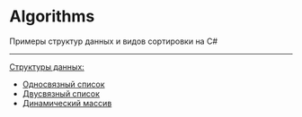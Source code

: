 # Algorithms
Примеры структур данных и видов сортировки на C#
____
[Структуры данных:](https://github.com/Gandalf329/Algorithms/tree/main/data%20structure)

* [Односвязный список](https://github.com/Gandalf329/Algorithms/blob/main/data%20structure/LinkedList.cs)
* [Двусвязный список](https://github.com/Gandalf329/Algorithms/blob/main/data%20structure/DoublyLinkedList.cs)
* [Динамический массив](https://github.com/Gandalf329/Algorithms/blob/main/data%20structure/DynamicArray.cs)

